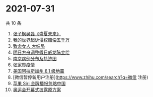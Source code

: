 # 2021-07-31

共 10 条

<!-- BEGIN -->
<!-- 最后更新时间 Sat Jul 31 2021 00:08:11 GMT+0800 (China Standard Time) -->

1. [张子枫吴磊《盛夏未来》](https://www.zhihu.com/search?q=盛夏未来)
1. [我的世界起诉侵权赔偿五千万](https://www.zhihu.com/search?q=我的世界)
1. [致命女人 大结局](https://www.zhihu.com/search?q=致命女人)
1. [明日方舟调整假日威龙陈立绘](https://www.zhihu.com/search?q=明日方舟)
1. [南京病例分布及轨迹图](https://www.zhihu.com/search?q=南京疫情)
1. [张家界疫情](https://www.zhihu.com/search?q=张家界)
1. [美国阿拉斯加州 8.1 级地震](https://www.zhihu.com/search?q=美国地震)
1. [微信暂停新用户注册](https://www.zhihu.com/search?q=微信 注册)
1. [苹果 Siri 金牌播报忽略中国](https://www.zhihu.com/search?q=Siri)
1. [奥运会开幕式披露原方案](https://www.zhihu.com/search?q=任天堂)

<!-- END -->
